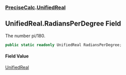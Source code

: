### [PreciseCalc](PreciseCalc.md 'PreciseCalc').[UnifiedReal](PreciseCalc.UnifiedReal.md 'PreciseCalc.UnifiedReal')

## UnifiedReal.RadiansPerDegree Field

The number pi/180.

```csharp
public static readonly UnifiedReal RadiansPerDegree;
```

#### Field Value
[UnifiedReal](PreciseCalc.UnifiedReal.md 'PreciseCalc.UnifiedReal')